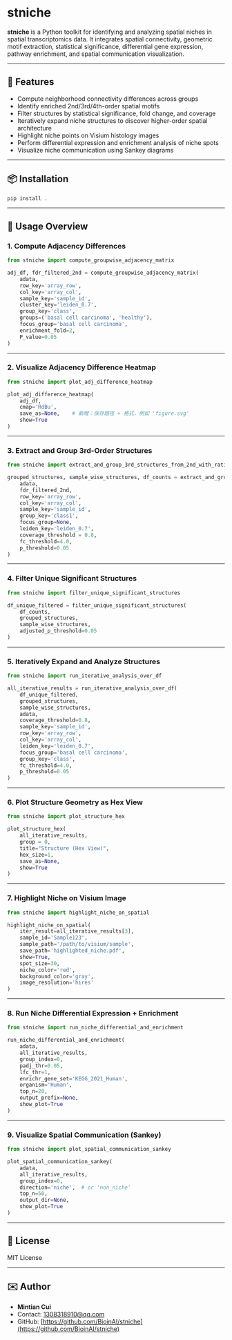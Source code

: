 
# stniche

**stniche** is a Python toolkit for identifying and analyzing spatial niches in spatial transcriptomics data. It integrates spatial connectivity, geometric motif extraction, statistical significance, differential gene expression, pathway enrichment, and spatial communication visualization.

---

## 🧬 Features

- Compute neighborhood connectivity differences across groups
- Identify enriched 2nd/3rd/4th-order spatial motifs
- Filter structures by statistical significance, fold change, and coverage
- Iteratively expand niche structures to discover higher-order spatial architecture
- Highlight niche points on Visium histology images
- Perform differential expression and enrichment analysis of niche spots
- Visualize niche communication using Sankey diagrams

---

## 📦 Installation

```bash
pip install .
```

---

## 🚀 Usage Overview

### 1. Compute Adjacency Differences

```python
from stniche import compute_groupwise_adjacency_matrix

adj_df, fdr_filtered_2nd = compute_groupwise_adjacency_matrix(
    adata,
    row_key='array_row',
    col_key='array_col',
    sample_key='sample_id',
    cluster_key='leiden_0.7',
    group_key='class',
    groups=('basal cell carcinoma', 'healthy'),
    focus_group='basal cell carcinoma',
    enrichment_fold=2,
    P_value=0.05
)
```

---

### 2. Visualize Adjacency Difference Heatmap

```python
from stniche import plot_adj_difference_heatmap

plot_adj_difference_heatmap(
    adj_df,
    cmap='RdBu',
    save_as=None,    # 新增：保存路径 + 格式，例如 'figure.svg'
    show=True
)
```

---

### 3. Extract and Group 3rd-Order Structures

```python
from stniche import extract_and_group_3rd_structures_from_2nd_with_ratio

grouped_structures, sample_wise_structures, df_counts = extract_and_group_3rd_structures_from_2nd_with_ratio(
    adata,
    fdr_filtered_2nd,
    row_key='array_row',
    col_key='array_col',
    sample_key='sample_id',
    group_key='class1',
    focus_group=None,
    leiden_key='leiden_0.7',
    coverage_threshold = 0.8,    
    fc_threshold=4.0,
    p_threshold=0.05
)
```

---

### 4. Filter Unique Significant Structures

```python
from stniche import filter_unique_significant_structures

df_unique_filtered = filter_unique_significant_structures(
    df_counts,
    grouped_structures,
    sample_wise_structures,
    adjusted_p_threshold=0.05
)
```

---

### 5. Iteratively Expand and Analyze Structures

```python
from stniche import run_iterative_analysis_over_df

all_iterative_results = run_iterative_analysis_over_df(
    df_unique_filtered,
    grouped_structures,
    sample_wise_structures,
    adata,
    coverage_threshold=0.8,
    sample_key='sample_id',
    row_key='array_row',
    col_key='array_col',
    leiden_key='leiden_0.7',
    focus_group='basal cell carcinoma',
    group_key='class',
    fc_threshold=4.0,
    p_threshold=0.05
)
```

---

### 6. Plot Structure Geometry as Hex View

```python
from stniche import plot_structure_hex

plot_structure_hex(
    all_iterative_results,
    group = 0,
    title="Structure (Hex View)",
    hex_size=1,
    save_as=None,
    show=True
)
```

---

### 7. Highlight Niche on Visium Image

```python
from stniche import highlight_niche_on_spatial

highlight_niche_on_spatial(
    iter_result=all_iterative_results[3],
    sample_id='Sample123',
    sample_path='/path/to/visium/sample',
    save_path='highlighted_niche.pdf',
    show=True,
    spot_size=30,
    niche_color='red',
    background_color='gray',
    image_resolution='hires'
)
```

---

### 8. Run Niche Differential Expression + Enrichment

```python
from stniche import run_niche_differential_and_enrichment

run_niche_differential_and_enrichment(
    adata,
    all_iterative_results,
    group_index=0,
    padj_thr=0.05,
    lfc_thr=1,
    enrichr_gene_set='KEGG_2021_Human',
    organism='Human',
    top_n=20,
    output_prefix=None,
    show_plot=True
)
```

---

### 9. Visualize Spatial Communication (Sankey)

```python
from stniche import plot_spatial_communication_sankey

plot_spatial_communication_sankey(
    adata,
    all_iterative_results,
    group_index=0,
    direction='niche',  # or 'non_niche'
    top_n=50,
    output_dir=None,
    show_plot=True
)
```

---

## 📄 License

MIT License

---

## ✉️ Author

- **Mintian Cui**
- Contact: [1308318910@qq.com](mailto:1308318910@qq.com)
- GitHub: [https://github.com/BioinAI/stniche](https://github.com/BioinAI/stniche)
